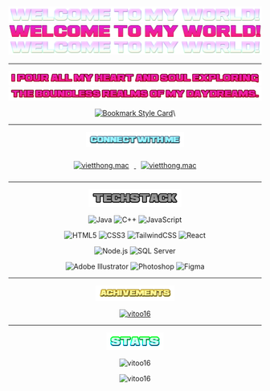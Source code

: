 <div align="center">
  <img src="https://raw.githubusercontent.com/vitoo16/IMAGESFAKEDATA/refs/heads/main/cooltext474499711277273.png" alt="Welcome to My World! 🌟" />
  <img src="https://raw.githubusercontent.com/vitoo16/IMAGESFAKEDATA/refs/heads/main/cooltext474498581951299.png" alt="Welcome to My World! 🌟" />
  <img src="https://raw.githubusercontent.com/vitoo16/IMAGESFAKEDATA/refs/heads/main/cooltext474499711277273.png" alt="Welcome to My World! 🌟" />
</div>

---

<div align="center">
  <img src="https://raw.githubusercontent.com/vitoo16/IMAGESFAKEDATA/refs/heads/main/cooltext474499077112329.png"/>
  <img src="https://raw.githubusercontent.com/vitoo16/IMAGESFAKEDATA/refs/heads/main/cooltext474499090034749.png"/>

[![Bookmark Style Card](https://svg.bookmark.style/api?url=https://github.com/vitoo16/TMT-Shoes-Ecommerce-Website)](https://github.com/vitoo16/TMT-Shoes-Ecommerce-Website)\



</div>

---

<div align="center">
  <img src="https://raw.githubusercontent.com/vitoo16/IMAGESFAKEDATA/refs/heads/main/cooltext474499995376795.png"/>
    <p>
      <a href="https://fb.com/vietthong.mac" target="_blank">
        <img src="https://raw.githubusercontent.com/rahuldkjain/github-profile-readme-generator/master/src/images/icons/Social/facebook.svg" alt="vietthong.mac" height="30" width="40" style="margin: 10px;" />
      </a>
      <a href="https://www.youtube.com/@ourhappiness6539" target="_blank">
        <img src="https://raw.githubusercontent.com/rahuldkjain/github-profile-readme-generator/master/src/images/icons/Social/youtube.svg" alt="vietthong.mac" height="30" width="40" style="margin: 10px;" />
      </a>
    </p>
  </div>
</div>

---
<div align="center">
  <img src="https://raw.githubusercontent.com/vitoo16/IMAGESFAKEDATA/refs/heads/main/cooltext474500153975654.png"/>
<p>
  <img src="https://img.shields.io/badge/-Java-%23007396?style=for-the-badge&logo=java&logoColor=white" alt="Java" />
  <img src="https://img.shields.io/badge/-C%2B%2B-%2300599C?style=for-the-badge&logo=c%2B%2B&logoColor=white" alt="C++" />
  <img src="https://img.shields.io/badge/-JavaScript-%23F7DF1C?style=for-the-badge&logo=javascript&logoColor=black" alt="JavaScript" />
</p>
<p>
  <img src="https://img.shields.io/badge/-HTML5-%23E44D27?style=for-the-badge&logo=html5&logoColor=white" alt="HTML5" />
  <img src="https://img.shields.io/badge/-CSS3-%231572B6?style=for-the-badge&logo=css3&logoColor=white" alt="CSS3" />
  <img src="https://img.shields.io/badge/-TailwindCSS-%2306B6D4?style=for-the-badge&logo=tailwind-css&logoColor=white" alt="TailwindCSS" />
  <img src="https://img.shields.io/badge/-React-%2361DAFB?style=for-the-badge&logo=react&logoColor=black" alt="React" />
</p>
<p>
  <img src="https://img.shields.io/badge/-Node.js-%23339933?style=for-the-badge&logo=node.js&logoColor=white" alt="Node.js" />
  <img src="https://img.shields.io/badge/-Microsoft%20SQL%20Server-%23CC2927?style=for-the-badge&logo=microsoft-sql-server&logoColor=white" alt="SQL Server" />
</p>
<p>
  <img src="https://img.shields.io/badge/-Adobe%20Illustrator-%23FF9A00?style=for-the-badge&logo=adobe-illustrator&logoColor=white" alt="Adobe Illustrator" />
  <img src="https://img.shields.io/badge/-Photoshop-%2331A8FF?style=for-the-badge&logo=adobe-photoshop&logoColor=white" alt="Photoshop" />
  <img src="https://img.shields.io/badge/-Figma-%23F24E1E?style=for-the-badge&logo=figma&logoColor=white" alt="Figma" />
</p>
<div/>
  
---

<div align="center">

  <img src="https://raw.githubusercontent.com/vitoo16/IMAGESFAKEDATA/refs/heads/main/cooltext474500062784904.png"/>
<p>
  <a href="https://github.com/ryo-ma/github-profile-trophy">
    <img src="https://github-profile-trophy.vercel.app/?username=vitoo16&margin-w=15&margin-h=15&theme=dracula" alt="vitoo16" />
  </a>
</p>
<div/>
  
---

  <div align="center">
  <img src="https://raw.githubusercontent.com/vitoo16/IMAGESFAKEDATA/refs/heads/main/cooltext474500708280969.png"/>
  <p>
    <img src="https://github-readme-stats.vercel.app/api?username=vitoo16&show_icons=true&ambient_gradient&locale=en" alt="vitoo16" />
  </p>
  <p>
    <img src="https://github-readme-stats.vercel.app/api/top-langs?username=vitoo16&show_icons=true&locale=en&layout=compact&ambient_gradient" alt="vitoo16" />
  </p>
</div>
